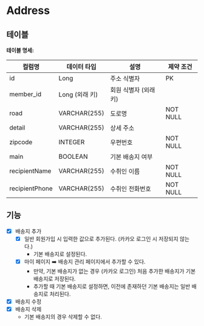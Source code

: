 # Address
## 테이블

**테이블 명세:**

| 컬럼명         | 데이터 타입       | 설명            | 제약 조건    |
|---------------|--------------|---------------|----------|
| id            | Long         | 주소 식별자        | PK       |
| member_id     | Long (외래 키)  | 회원 식별자 (외래 키) |          |
| road          | VARCHAR(255) | 도로명           | NOT NULL |
| detail        | VARCHAR(255) | 상세 주소         |          |
| zipcode       | INTEGER      | 우편번호          | NOT NULL |
| main          | BOOLEAN      | 기본 배송지 여부     |          |
| recipientName | VARCHAR(255) | 수취인 이름        |  NOT NULL        |
| recipientPhone| VARCHAR(255) | 수취인 전화번호      |   NOT NULL       |


## 기능
- [x] 배송지 추가
  - [x] 일반 회원가입 시 입력한 값으로 추가된다. (카카오 로그인 시 저장되지 않는다.)
     - 기본 배송지로 설정된다.
  - [x] 마이 페이지 ➡️ 배송지 관리 페이지에서 추가할 수 있다.
     - 만약, 기본 배송지가 없는 경우 (카카오 로그인) 처음 추가한 배송지가 기본 배송지로 저장된다.
     - 추가할 때 기본 배송지로 설정하면, 이전에 존재하던 기본 배송지는 일반 배송지로 처리된다.
- [x] 배송지 수정
- [x] 배송지 삭제 
  - 기본 배송지의 경우 삭제할 수 없다.
